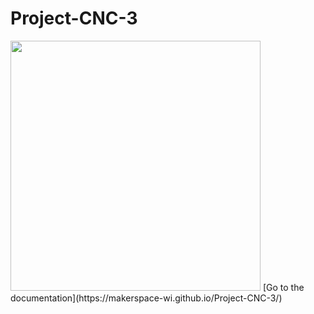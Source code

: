 # Project-CNC-3
<img src="(https://github.com/user-attachments/assets/1bac62d6-fd32-41f3-9251-5f63c5269b93)" width="400">
[Go to the documentation](https://makerspace-wi.github.io/Project-CNC-3/)




